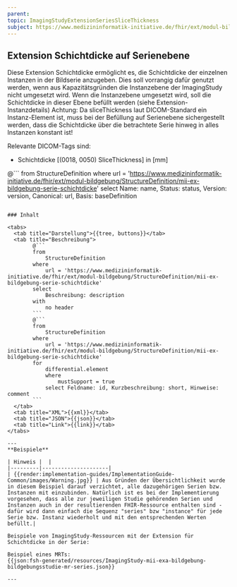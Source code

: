 ```yaml
---
parent:
topic: ImagingStudyExtensionSeriesSliceThickness
subject: https://www.medizininformatik-initiative.de/fhir/ext/modul-bildgebung/StructureDefinition/mii-ex-bildgebung-serie-schichtdicke
---
```


## Extension Schichtdicke auf Serienebene

Diese Extension Schichtdicke ermöglicht es, die Schichtdicke der einzelnen Instanzen in der Bildserie anzugeben. Dies soll vorrangig dafür genutzt werden, wenn aus Kapazitätsgründen die Instanzebene der ImagingStudy nicht umgesetzt wird. Wenn die Instanzebene umgesetzt wird, soll die Schichtdicke in dieser Ebene befüllt werden (siehe Extension-Instanzdetails)
Achtung: Da sliceThickness laut DICOM-Standard ein Instanz-Element ist, muss bei der Befüllung auf Serienebene sichergestellt werden, dass die Schichtdicke über die betrachtete Serie hinweg in alles Instanzen konstant ist!

Relevante DICOM-Tags sind:

- Schichtdicke [(0018, 0050) SliceThickness] in [mm]

@```
from
    StructureDefinition
where
    url = 'https://www.medizininformatik-initiative.de/fhir/ext/modul-bildgebung/StructureDefinition/mii-ex-bildgebung-serie-schichtdicke'
select
    Name: name, Status: status, Version: version, Canonical: url, Basis: baseDefinition
```

### Inhalt

<tabs>
  <tab title="Darstellung">{{tree, buttons}}</tab>
  <tab title="Beschreibung">
        @```
        from
	        StructureDefinition
        where
	        url = 'https://www.medizininformatik-initiative.de/fhir/ext/modul-bildgebung/StructureDefinition/mii-ex-bildgebung-serie-schichtdicke'
        select
	        Beschreibung: description
        with
            no header
        ```
        @```
        from
            StructureDefinition
        where
            url = 'https://www.medizininformatik-initiative.de/fhir/ext/modul-bildgebung/StructureDefinition/mii-ex-bildgebung-serie-schichtdicke'
        for
            differential.element
            where
                mustSupport = true
            select Feldname: id, Kurzbeschreibung: short, Hinweise: comment
        ```
  </tab>
  <tab title="XML">{{xml}}</tab>
  <tab title="JSON">{{json}}</tab>
  <tab title="Link">{{link}}</tab>
</tabs>

---
**Beispiele**

| Hinweis |  |
|---------|---------------------|
| {{render:implementation-guides/ImplementationGuide-Common/images/Warning.jpg}} | Aus Gründen der Übersichtlichkeit wurde in diesem Beispiel darauf verzichtet, alle dazugehörigen Serien bzw. Instanzen mit einzubinden. Natürlich ist es bei der Implementierung vorgesehen, dass alle zur jeweiligen Studie gehörenden Serien und Instanzen auch in der resultierenden FHIR-Ressource enthalten sind - dafür wird dann einfach die Sequenz "series" bzw "instance" für jede Serie bzw. Instanz wiederholt und mit den entsprechenden Werten befüllt.|

Beispiele von ImagingStudy-Ressourcen mit der Extension für Schichtdicke in der Serie:

Beispiel eines MRTs:
{{json:fsh-generated/resources/ImagingStudy-mii-exa-bildgebung-bildgebungsstudie-mr-series.json}}

---

